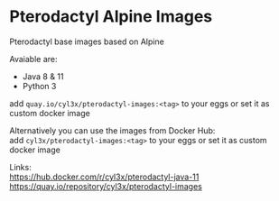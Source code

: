 # Pterodactyl Alpine Images

Pterodactyl base images based on Alpine  

Avaiable are:  
  - Java 8 & 11
  - Python 3

  add ```quay.io/cyl3x/pterodactyl-images:<tag>``` to your eggs or set it as custom docker image  
  
Alternatively you can use the images from Docker Hub:    
  add ```cyl3x/pterodactyl-images:<tag>``` to your eggs or set it as custom docker image  
  
  
Links:  
https://hub.docker.com/r/cyl3x/pterodactyl-java-11  
https://quay.io/repository/cyl3x/pterodactyl-images  

